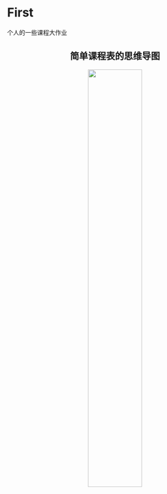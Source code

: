 # First
个人的一些课程大作业

<div align="center">
  
## 简单课程表的思维导图
<img src="https://user-images.githubusercontent.com/81470896/152523060-a3f7bf9c-1ee8-4f9a-8862-a93f9892063b.png" width="50%" height="50%" />  
  </div>

